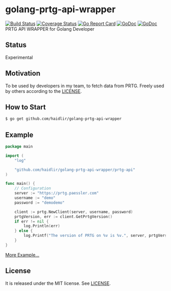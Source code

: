 # golang-prtg-api-wrapper
[![Build Status](https://travis-ci.org/haidlir/golang-prtg-api-wrapper.svg?branch=master)](https://travis-ci.org/haidlir/golang-prtg-api-wrapper) [![Coverage Status](https://coveralls.io/repos/github/haidlir/golang-prtg-api-wrapper/badge.svg?branch=master)](https://coveralls.io/github/haidlir/golang-prtg-api-wrapper?branch=master) [![Go Report Card](https://goreportcard.com/badge/github.com/haidlir/golang-prtg-api-wrapper)](https://goreportcard.com/report/github.com/haidlir/golang-prtg-api-wrapper) [![GoDoc](https://sonarcloud.io/api/project_badges/measure?project=golang-prtg-api-wrapper&metric=alert_status)](https://sonarcloud.io/dashboard?id=golang-prtg-api-wrapper) [![GoDoc](https://godoc.org/github.com/haidlir/golang-prtg-api-wrapper/prtg-api?status.svg)](https://godoc.org/github.com/haidlir/golang-prtg-api-wrapper/prtg-api)<br />
PRTG API WRAPPER for Golang Developer

## Status
Experimental

## Motivation
To be used by developers in my team, to fetch data from PRTG.
Freely used by others according to the [LICENSE](https://github.com/haidlir/golang-prtg-api-wrapper/blob/master/LICENSE).

## How to Start
```bash
$ go get github.com/haidlir/golang-prtg-api-wrapper
```

## Example
```go
package main

import (
	"log"

	"github.com/haidlir/golang-prtg-api-wrapper/prtg-api"
)

func main() {
	// Configuration
	server := "https://prtg.paessler.com"
	username := "demo"
	password := "demodemo"

	client := prtg.NewClient(server, username, password)
	prtgVersion, err := client.GetPrtgVersion()
	if err != nil {
		log.Println(err)
	} else {
		log.Printf("The version of PRTG on %v is %v.", server, prtgVersion)
	}
}
```
[More Example...](https://github.com/haidlir/golang-prtg-api-wrapper/tree/master/_example)

## License
It is released under the MIT license. See
[LICENSE](https://github.com/haidlir/golang-prtg-api-wrapper/blob/master/LICENSE).
